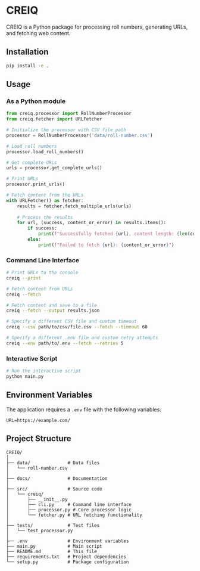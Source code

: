 # CREIQ

CREIQ is a Python package for processing roll numbers, generating URLs, and fetching web content.

## Installation

```bash
pip install -e .
```

## Usage

### As a Python module

```python
from creiq.processor import RollNumberProcessor
from creiq.fetcher import URLFetcher

# Initialize the processor with CSV file path
processor = RollNumberProcessor('data/roll-number.csv')

# Load roll numbers
processor.load_roll_numbers()

# Get complete URLs
urls = processor.get_complete_urls()

# Print URLs
processor.print_urls()

# Fetch content from the URLs
with URLFetcher() as fetcher:
    results = fetcher.fetch_multiple_urls(urls)
    
    # Process the results
    for url, (success, content_or_error) in results.items():
        if success:
            print(f"Successfully fetched {url}, content length: {len(content_or_error)}")
        else:
            print(f"Failed to fetch {url}: {content_or_error}")
```

### Command Line Interface

```bash
# Print URLs to the console
creiq --print

# Fetch content from URLs
creiq --fetch

# Fetch content and save to a file
creiq --fetch --output results.json

# Specify a different CSV file and custom timeout
creiq --csv path/to/csv/file.csv --fetch --timeout 60

# Specify a different .env file and custom retry attempts
creiq --env path/to/.env --fetch --retries 5
```

### Interactive Script

```bash
# Run the interactive script
python main.py
```

## Environment Variables

The application requires a `.env` file with the following variables:

```
URL=https://example.com/
```

## Project Structure

```
CREIQ/
│
├── data/              # Data files
│   └── roll-number.csv
│
├── docs/              # Documentation
│
├── src/               # Source code
│   └── creiq/
│       ├── __init__.py
│       ├── cli.py     # Command line interface
│       ├── processor.py # Core processor logic
│       └── fetcher.py # URL fetching functionality
│
├── tests/             # Test files
│   └── test_processor.py
│
├── .env               # Environment variables
├── main.py            # Main script
├── README.md          # This file
├── requirements.txt   # Project dependencies
└── setup.py           # Package configuration
```